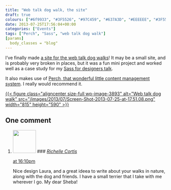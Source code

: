 ```yaml
---
title: "Web talk dog walk, the site"
draft: true
colours: ["#6f9933", "#3F5526", "#97C459", "#637A3D", "#EEEEEE", "#3F5526", "#637A3D"]
date: 2013-07-25T17:56:04+00:00
categories: ["Events"]
tags: ["Perch", "Sass", "web talk dog walk"]
[params]
  body_classes = "blog"
---
```


I’ve finally made [a site for the web talk dog walks](http://webtalkdogwalk.in/brighton/)! It may be a small site, and is probably very broken in places, but it was a fun mini project and worked well as a case study for my [Sass for designers talk](http://environmentsforhumans.com/2013/css-summit/).

It also makes use of [Perch, that wonderful little content management system](http://grabaperch.com/). I really would recommend it.

[{{< figure class="aligncenter size-full wp-image-3893" alt="Web talk dog walk" src="/images/2013/07/Screen-Shot-2013-07-25-at-17.51.08.png" width="815" height="590" >}}](http://webtalkdogwalk.in/brighton/)

## One comment

<ol class="commentlist">
	<li class="comment even thread-even depth-1" id="li-comment-10237">
			<div class="comment-author vcard">
			<img alt='' src='https://secure.gravatar.com/avatar/8dd12b0ef4ca8ad1df8cd048dac59c8f?s=72&amp;d=mm&amp;r=g' srcset='https://secure.gravatar.com/avatar/8dd12b0ef4ca8ad1df8cd048dac59c8f?s=144&amp;d=mm&amp;r=g 2x' class='avatar avatar-72 photo' height='72' width='72' />
### <cite class="fn"><a href='http://www.ofleashk9training.com' rel='external nofollow' class='url'>Richelle Cortis</a></cite>
		</div>
		<aside class="comment-meta commentmetadata"><p><a href="#comment-10237"><time datetime="2014-02-16T16:10:23+00:00" pubdate class="published">
		 at <span class="hours">16:10pm</span></time></a></p>
	</aside>
	<div class="comment-entry">
		Nice design Laura, and a great ideea to write about your walks in nature, along with the dog and friends. I have a small terrier that I take with me wherever I go. My dear Sheba!
	</div>
</li>
</ol>
